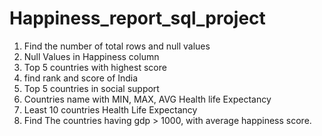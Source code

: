 # Happiness_report_sql_project
1. Find the number of total rows and null values
2. Null Values in Happiness column
3. Top 5 countries with highest score
4. find rank and score of India
5. Top 5 countries in social support
6. Countries name with MIN, MAX, AVG Health life Expectancy
7. Least 10 countries Health Life Expectancy
8. Find The countries having gdp > 1000, with average happiness score.
